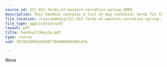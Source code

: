 ```yaml
---
course_id: 21l-012-forms-of-western-narrative-spring-2004
description: This handout contains a list of key technical terms for the course.
file_location: /coursemedia/21l-012-forms-of-western-narrative-spring-2004/7b31bf8935e91b077844d6450d4b147a_handout13keyte.pdf
file_type: application/pdf
layout: pdf
title: handout13keyte.pdf
type: course
uid: 7b31bf8935e91b077844d6450d4b147a

---
```

None